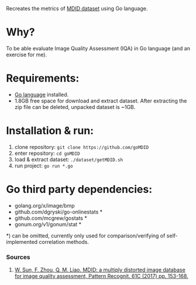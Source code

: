 Recreates the metrics of [MDID dataset](https://www.sz.tsinghua.edu.cn/labs/vipl/mdid.html) using Go language. 

Why?
====

To be able evaluate Image Quality Assessment (IQA) in Go language (and an exercise for me).

Requirements:
============

- [Go language](https://golang.org/) installed.
- 1.8GB free space for download and extract dataset. After extracting the zip file can be deleted, unpacked dataset is ~1GB.

Installation & run:
===================

1) clone repository: ```git clone https://github.com/goMDID```
2) enter repository: ```cd goMDID```
3) load & extract dataset: ```./dataset/getMDID.sh```
4) run project: ```go run *.go```

Go third party dependencies:
===========================
- golang.org/x/image/bmp
-	github.com/dgryski/go-onlinestats *
-	github.com/mcgrew/gostats *
-	gonum.org/v1/gonum/stat *

*) can be omitted, currently only used for comparison/verifying of self-implemented correlation methods.

### Sources
1. [W. Sun, F. Zhou, Q. M. Liao. MDID: a multiply distorted image database for image quality assessment, Pattern Recognit. 61C (2017) pp. 153-168.](https://www.sz.tsinghua.edu.cn/labs/vipl/mdid.html)
